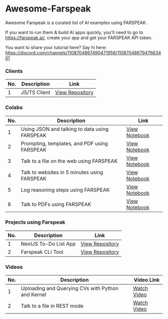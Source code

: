 # Awesome-Farspeak

Awesome Farspeak is a curated list of AI examples using FARSPEAK.

If you want to run them & build AI apps quickly, you'll need to go to https://farspeak.ai/, create your app and get your FARSPEAK API token.

You want to share your tutorial here? Say hi here: https://discord.com/channels/1108704867490471956/1108704867947663401 

### Clients

| No. | Description                                      | Link |
|-----|--------------------------------------------------|------|
| 1   | JS/TS Client | [View Repository]([https://github.com/FARSPEAK/Awesome-FARSPEAK/blob/main/1.%20JSON%20structures.ipynb](https://github.com/farspeak/farspeak-js)) |


### Colabs

| No. | Description                                      | Link |
|-----|--------------------------------------------------|------|
| 1   | Using JSON and talking to data using FARSPEAK | [View Notebook](https://github.com/FARSPEAK/Awesome-FARSPEAK/blob/main/1.%20JSON%20structures.ipynb) |
| 2   | Prompting, templates, and PDF using FARSPEAK | [View Notebook](https://github.com/FARSPEAK/Awesome-FARSPEAK/blob/main/2.%20Prompting%2C%20templates%2C%20and%20PDF%20with%20FARSPEAK%20REST.ipynb) |
| 3   | Talk to a file on the web using FARSPEAK | [View Notebook](https://github.com/FARSPEAK/Awesome-FARSPEAK/blob/main/3.%20Talk%20to%20a%20file%20on%20the%20web.ipynb) |
| 4   | Talk to websites in 5 minutes using FARSPEAK | [View Notebook](https://github.com/FARSPEAK/Awesome-FARSPEAK/blob/main/4.%20Talk%20to%20websites%20in%205%20minutes.ipynb) |
| 5   | Log reasoning steps using FARSPEAK | [View Notebook](https://github.com/FARSPEAK/Awesome-FARSPEAK/blob/main/5.%20Log%20reasoning%20steps%20using%20FARSPEAK.ipynb) |
| 6   | Talk to PDFs using FARSPEAK | [View Notebook](https://github.com/farspeak/Awesome-FARSPEAK/blob/main/6.Talk_to_PDFs_in_no_time_at_production_scale_(REST_example).ipynb) |

### Projects using Farspeak

| No. | Description                                      | Link |
|-----|--------------------------------------------------|------|
| 1   | NextJS To-Do List App | [View Repository](https://github.com/farspeak/nextjs-example) |
| 2   | Farspeak CLI Tool | [View Repository](https://github.com/farspeak/farspeak-cli) |
      
### Videos 

| No. | Description                                      | Video Link |
|-----|--------------------------------------------------|------------|
| 1   | Uploading and Querying CVs with Python and Kernel | [Watch Video](https://www.loom.com/share/cb4939355be540acb3072f469abfddc3?sid=2c2c1059-a162-4c7a-819c-4bd9a0a9f311) |
| 2   | Talk to a file in REST mode | [Watch Video](https://www.loom.com/share/22f5934e42044d00bcf5c9a50f56f408) |

